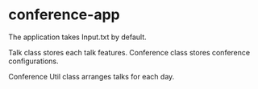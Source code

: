 # conference-app

The application takes Input.txt by default.

Talk class stores each talk features.
Conference class stores conference configurations.

Conference Util class arranges talks for each day.

